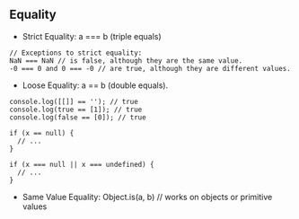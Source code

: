 ## Equality

- Strict Equality: a === b (triple equals)
```
// Exceptions to strict equality: 
NaN === NaN // is false, although they are the same value.
-0 === 0 and 0 === -0 // are true, although they are different values.
```
- Loose Equality: a == b (double equals).
```
console.log([[]] == ''); // true
console.log(true == [1]); // true
console.log(false == [0]); // true

if (x == null) {
  // ...
}

if (x === null || x === undefined) {
  // ...
}

```
- Same Value Equality: Object.is(a, b) // works on objects or primitive values
